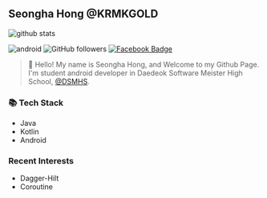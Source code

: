 ## Seongha Hong @KRMKGOLD

![github stats](https://github-readme-stats.vercel.app/api?username=krmkgold&show_icons=true)

![android](https://img.shields.io/badge/android-Kotlin-green?style=plat&logo=android)
![GitHub followers](https://img.shields.io/github/followers/KRMKGOLD?style=social)
[![Facebook Badge](https://img.shields.io/badge/-Facebook-1877f2?style=flat-square&logo=facebook&logoColor=white&link=https://www.facebook.com/profile.php?id=100011798682469)](https://www.facebook.com/profile.php?id=100011798682469)

> 🙌 Hello! My name is Seongha Hong, and Welcome to my Github Page. I'm student android developer in Daedeok Software Meister High School, [@DSMHS](https://github.com/dsmhs).

### 📚 Tech Stack
- Java
- Kotlin
- Android

### Recent Interests
- Dagger-Hilt
- Coroutine

